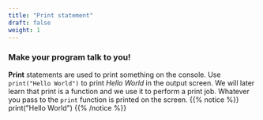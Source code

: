```yaml
---
title: "Print statement"
draft: false
weight: 1
---
```


### Make your program talk to you!

**Print** statements are used to print something on the console. Use `print("Hello World")` to print *Hello World* in the output screen. We will later learn that print is a function and we use it to perform a print job. Whatever you pass to the `print` function is printed on the screen.
    {{% notice %}}
    print("Hello World")
    {{% /notice %}}					